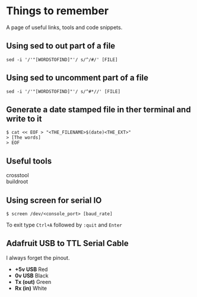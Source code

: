 # Things to remember

A page of useful links, tools and code snippets.

##  Using sed to out part of a file

```
sed -i '/'"[WORDSTOFIND]"'/ s/^/#/' [FILE]
```

## Using sed to uncomment part of a file

```
sed -i '/'"[WORDSTOFIND]"'/ s/^#*//' [FILE]
```

## Generate a date stamped file in ther terminal and write to it

```
$ cat << EOF > "<THE_FILENAME>$(date)<THE_EXT>"
> [The words]
> EOF
```

## Useful tools
crosstool     
buildroot

## Using screen for serial IO

```
$ screen /dev/<console_port> [baud_rate]
```

To exit type `Ctrl+A` followed by `:quit` and `Enter`

## Adafruit USB to TTL Serial Cable

I always forget the pinout.    
* **+5v USB** Red    
* **0v USB** Black     
* **Tx (out)** Green     
* **Rx (in)** White      


